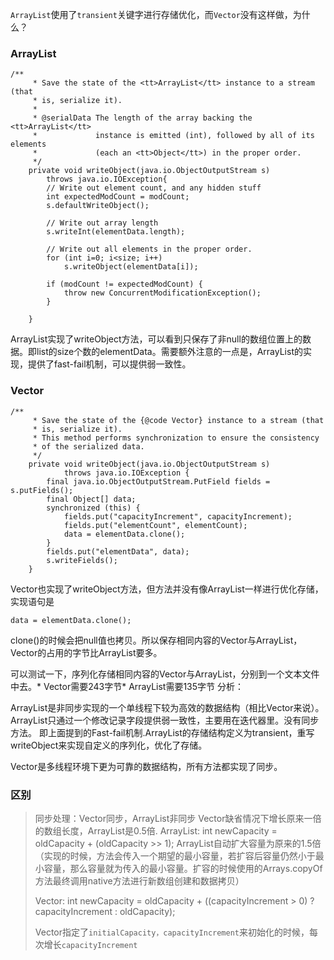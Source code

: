 

`ArrayList`使用了`transient`关键字进行存储优化，而`Vector`没有这样做，为什么？

### ArrayList

    /** 
         * Save the state of the <tt>ArrayList</tt> instance to a stream (that 
         * is, serialize it). 
         * 
         * @serialData The length of the array backing the <tt>ArrayList</tt> 
         *             instance is emitted (int), followed by all of its elements 
         *             (each an <tt>Object</tt>) in the proper order. 
         */  
        private void writeObject(java.io.ObjectOutputStream s)  
            throws java.io.IOException{  
            // Write out element count, and any hidden stuff  
            int expectedModCount = modCount;  
            s.defaultWriteObject();  
    
            // Write out array length  
            s.writeInt(elementData.length);  
    
            // Write out all elements in the proper order.  
            for (int i=0; i<size; i++)  
                s.writeObject(elementData[i]);  
    
            if (modCount != expectedModCount) {  
                throw new ConcurrentModificationException();  
            }  
    
        }  
    

ArrayList实现了writeObject方法，可以看到只保存了非null的数组位置上的数据。即list的size个数的elementData。需要额外注意的一点是，ArrayList的实现，提供了fast-fail机制，可以提供弱一致性。

### Vector

    /**
         * Save the state of the {@code Vector} instance to a stream (that
         * is, serialize it).
         * This method performs synchronization to ensure the consistency
         * of the serialized data.
         */
        private void writeObject(java.io.ObjectOutputStream s)
                throws java.io.IOException {
            final java.io.ObjectOutputStream.PutField fields = s.putFields();
            final Object[] data;
            synchronized (this) {
                fields.put("capacityIncrement", capacityIncrement);
                fields.put("elementCount", elementCount);
                data = elementData.clone();
            }
            fields.put("elementData", data);
            s.writeFields();
        }
    

Vector也实现了writeObject方法，但方法并没有像ArrayList一样进行优化存储，实现语句是

`data = elementData.clone();`

clone()的时候会把null值也拷贝。所以保存相同内容的Vector与ArrayList，Vector的占用的字节比ArrayList要多。

可以测试一下，序列化存储相同内容的Vector与ArrayList，分别到一个文本文件中去。* Vector需要243字节* ArrayList需要135字节 分析：

ArrayList是非同步实现的一个单线程下较为高效的数据结构（相比Vector来说）。 ArrayList只通过一个修改记录字段提供弱一致性，主要用在迭代器里。没有同步方法。 即上面提到的Fast-fail机制.ArrayList的存储结构定义为transient，重写writeObject来实现自定义的序列化，优化了存储。

Vector是多线程环境下更为可靠的数据结构，所有方法都实现了同步。

### 区别

> 同步处理：Vector同步，ArrayList非同步 Vector缺省情况下增长原来一倍的数组长度，ArrayList是0.5倍. ArrayList: int newCapacity = oldCapacity + (oldCapacity >> 1); ArrayList自动扩大容量为原来的1.5倍（实现的时候，方法会传入一个期望的最小容量，若扩容后容量仍然小于最小容量，那么容量就为传入的最小容量。扩容的时候使用的Arrays.copyOf方法最终调用native方法进行新数组创建和数据拷贝）
>  
> Vector: int newCapacity = oldCapacity + ((capacityIncrement > 0) ? capacityIncrement : oldCapacity);
>  
> Vector指定了`initialCapacity，capacityIncrement`来初始化的时候，每次增长`capacityIncrement`